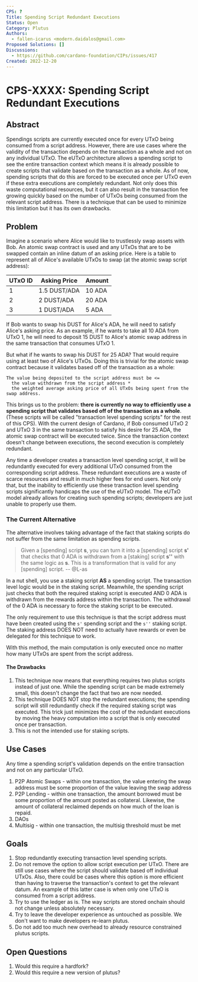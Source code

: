 ```yaml
---
CPS: ?
Title: Spending Script Redundant Executions
Status: Open
Category: Plutus
Authors: 
  - fallen-icarus <modern.daidalos@gmail.com>
Proposed Solutions: []
Discussions:
  - https://github.com/cardano-foundation/CIPs/issues/417
Created: 2022-12-20
---
```

# CPS-XXXX: Spending Script Redundant Executions

## Abstract
Spendings scripts are currently executed once for every UTxO being consumed from a script address. However, there are use cases where the validity of the transaction depends on the transaction as a whole and not on any individual UTxO. The eUTxO architecture allows a spending script to see the entire transaction context which means it is already possible to create scripts that validate based on the transaction as a whole. As of now, spending scripts that do this are forced to be executed once per UTxO even if these extra executions are completely redundant. Not only does this waste computational resources, but it can also result in the transaction fee growing quickly based on the number of UTxOs being consumed from the relevant script address. There is a technique that can be used to minimize this limitation but it has its own drawbacks. 

## Problem
Imagine a scenario where Alice would like to trustlessly swap assets with Bob. An atomic swap contract is used and any UTxOs that are to be swapped contain an inline datum of an asking price. Here is a table to represent all of Alice's available UTxOs to swap (at the atomic swap script address):

|UTxO ID| Asking Price|Amount|
|--|--|--|
| 1 | 1.5 DUST/ADA | 10 ADA |
| 2 | 2 DUST/ADA | 20 ADA |
| 3 | 1 DUST/ADA | 5 ADA |

If Bob wants to swap his DUST for Alice's ADA, he will need to satisfy Alice's asking price. As an example, if he wants to take all 10 ADA from UTxO 1, he will need to deposit 15 DUST to Alice's atomic swap address in the same transaction that consumes UTxO 1.

But what if he wants to swap his DUST for 25 ADA? That would require using at least two of Alice's UTxOs. Doing this is trivial for the atomic swap contract because it validates based off of the transaction as a whole: 

``` Txt
The value being deposited to the script address must be <= 
  the value withdrawn from the script address * 
  the weighted average asking price of all UTxOs being spent from the swap address.
```

This brings us to the problem: **there is currently no way to efficiently use a spending script that validates based off of the transaction as a whole**. (These scripts will be called "transaction level spending scripts" for the rest of this CPS). With the current design of Cardano, if Bob consumed UTxO 2 and UTxO 3 in the same transaction to satisfy his desire for 25 ADA, the atomic swap contract will be executed twice. Since the transaction context doesn't change between executions, the second execution is completely redundant.

Any time a developer creates a transaction level spending script, it will be redundantly executed for every additional UTxO consumed from the corresponding script address. These redundant executions are a waste of scarce resources and result in much higher fees for end users. Not only that, but the inability to efficiently use these transaction level spending scripts significantly handicaps the use of the eUTxO model. The eUTxO model already allows for creating such spending scripts; developers are just unable to properly use them.

### The Current Alternative
The alternative involves taking advantage of the fact that staking scripts do not suffer from the same limitation as spending scripts.

> Given a [spending] script **s**, you can turn it into a [spending] script **s'** that checks that 0 ADA is withdrawn from a [staking] script **s''** with the same logic as **s**. This is a transformation that is valid for any [spending] script.    -- @L-as

In a nut shell, you use a staking script **AS** a spending script. The transaction level logic would be in the staking script. Meanwhile, the spending script just checks that both the required staking script is executed AND 0 ADA is withdrawn from the rewards address within the transaction. The withdrawal of the 0 ADA is necessary to force the staking script to be executed.

The only requirement to use this technique is that the script address must have been created using the `s'` spending script and the `s''` staking script. The staking address DOES NOT need to actually have rewards or even be delegated for this technique to work.

With this method, the main computation is only executed once no matter how many UTxOs are spent from the script address.

#### The Drawbacks

1. This technique now means that everything requires two plutus scripts instead of just one. While the spending script can be made extremely small, this doesn't change the fact that two are now needed.
2. This technique DOES NOT stop the redundant executions; the spending script will still redundantly check if the required staking script was executed. This trick just minimizes the cost of the redundant executions by moving the heavy computation into a script that is only executed once per transaction.
3. This is not the intended use for staking scripts.

## Use Cases
Any time a spending script's validation depends on the entire transaction and not on any particular UTxO.

1. P2P Atomic Swaps - within one transaction, the value entering the swap address must be some proportion of the value leaving the swap address
2. P2P Lending - within one transaction, the amount borrowed must be some proportion of the amount posted as collateral. Likewise, the amount of collateral reclaimed depends on how much of the loan is repaid.
3. DAOs
4. Multisig - within one transaction, the multisig threshold must be met

## Goals
1. Stop redundantly executing transaction level spending scripts.
2. Do not remove the option to allow script execution per UTxO. There are still use cases where the script should validate based off individual UTxOs. Also, there could be cases where this option is more efficient than having to traverse the transaction's context to get the relevant datum. An example of this latter case is when only one UTxO is consumed from a script address.
3. Try to use the ledger as is. The way scripts are stored onchain should not change unless absolutely necessary.
4. Try to leave the developer experience as untouched as possible. We don't want to make developers re-learn plutus.
5. Do not add too much new overhead to already resource constrained plutus scripts.

## Open Questions
1. Would this require a hardfork?
2. Would this require a new version of plutus?